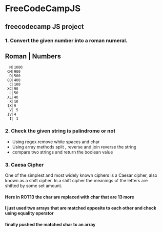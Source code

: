 # FreeCodeCampJS
## freecodecamp JS project

### 1. Convert the given number into a roman numeral.


  Roman | Numbers
 --------------------
      
      M|1000
     CM|900
      D|500
     CD|400
      C|100
     XC|90
      L|50
     XL|40 
      X|10 
     IX|9
      V| 5
     IV|4
      I| 1
      
      
### 2. Check the given string is palindrome or not

+ Using regex remove white spaces and char
+ Using array methods split , reverse and join reverse the string
+ compare two strings and return the boolean value

### 3. Caesa Cipher

One of the simplest and most widely known ciphers is a Caesar cipher, also known as a shift cipher. In a shift cipher the meanings of the letters are shifted by some set amount.

#### Here in ROT13 the char are replaced with char that are 13 more
#### I just used two arrays that are matched opposite to each other and check using equality operator
#### finally pushed the matched char to an array
